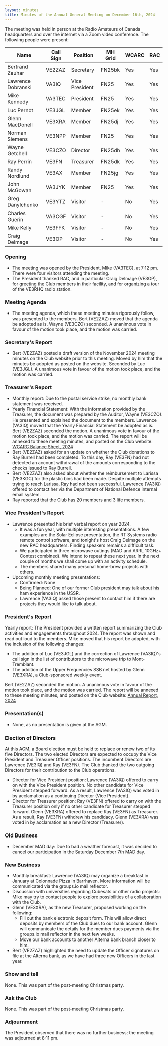 ```yaml
---
layout: minutes
title: Minutes of the Annual General Meeting on December 16th, 2024
---
```

The meeting was held in person at the Radio Amateurs of Canada headquarters and over the internet via a Zoom video conference.
The following people were present:

| Name               | Call Sign | Position       | MH Grid | WCARC | RAC |
| ------------------ | --------- | -------------- | ------- | ----- | --- |
| Bertrand Zauhar    | VE2ZAZ    | Secretary      | FN25bk  | Yes   | Yes |
| Lawrence Dobranski | VA3IQ     | Vice President | FN25    | Yes   | Yes |
| Mike Kennedy       | VA3TEC    | President      | FN25    | Yes   | Yes |
| Luc Pernot         | VE3JGL    | Member         | FN25ek  | Yes   | Yes |
| Glenn MacDonell    | VE3XRA    | Member         | FN25dj  | Yes   | Yes |
| Norman Siemens     | VE3NPP    | Member         | FN25    | Yes   | Yes |
| Wayne Getchell     | VE3CZO    | Director       | FN25dh  | Yes   | Yes |
| Ray Perrin         | VE3FN     | Treasurer      | FN25dk  | Yes   | Yes |
| Randy Nordlund     | VE3AX     | Member         | FN25jg  | Yes   | Yes |
| John McGowan       | VA3JYK    | Member         | FN25    | Yes   | Yes |
| Greg Danylchenko   | VE3YTZ    | Visitor        |   -     | No    | Yes |
| Charles Guerin     | VA3CGF    | Visitor        |   -     | No    | Yes |
| Mike Kelly         | VE3FFK    | Visitor        |   -     | No    | Yes |
| Craig Delmage      | VE3OP     | Visitor        |   -     | No    | Yes |


### Opening

- The meeting was opened by the President, Mike (VA3TEC), at 7:12 pm. There were four visitors attending the meeting.
- The President thanked RAC, and in particular Craig Delmage (VE3OP), for greeting the Club members in their facility, and for organizing a tour of the VE3RHQ radio station.

### Meeting Agenda

- The meeting agenda, which these meeting minutes rigorously follow, was presented to the members. Bert (VE2ZAZ) moved that the agenda be adopted as is. Wayne (VE3CZO) seconded. A unanimous vote in favour of the motion took place, and the motion was carried.

### Secretary's Report

- Bert (VE2ZAZ) posted a draft version of the November 2024 meeting minutes on the Club website prior to this meeting. Moved by him that the minutes be adopted as posted on the website. Seconded by Luc (VE3JGL). A unanimous vote in favour of the motion took place, and the motion was carried.

### Treasurer's Report

- Monthly report: Due to the postal service strike, no monthly bank statement was received.
- Yearly Financial Statement: With the information provided by the Treasurer, the document was prepared by the Auditor, Wayne (VE3CZO). He presented and explained the document to the members. Lawrence (VA3IQ) moved that the Yearly Financial Statement be adopted as is. Bert (VE2ZAZ) seconded the motion. A unanimous vote in favour of the motion took place, and the motion was carried. The report will be annexed to these meeting minutes, and posted on the Club website: [WCARC Balance Sheet, 2024](attachments/WCARC_balance_sheet_2024.pdf)
- Bert (VE2ZAZ) asked for an update on whether the Club donations to Ray Burrell had been completed. To this day, Ray (VE3FN) had not detected an account withdrawal of the amounts corresponding to the checks issued to Ray Burrell.
- Bert (VE2ZAZ) also asked about whether the reimbursement to Larissa (VE3KGC) for the plastic bins had been made. Despite multiple attempts trying to reach Larissa, Ray had not been successful. Lawrence (VA3IQ) offered to contact her via the Department of National Defence internal email system.
- Ray reported that the Club has 20 members and 3 life members.

### Vice President's Report

- Lawrence presented his brief verbal report on year 2024.
  - It was a fun year, with multiple interesting presentations. A few examples are the Solar Eclipse presentation, the RT Systems radio remote control software, and tonight's host Craig Delmage on the new RAC headquarters. Finding speakers remains a difficult task.
  - We participated in three microwave outings (MAD and ARRL 10GHz+ Contest combined). We intend to repeat these next year. In the next couple of months we shall come up with an activity schedule.
  - The members shared many personal home-brew projects with others.
- Upcoming monthly meeting presentations:
  - Confirmed: None
  - Being Planned: One of our former Club president may talk about his ham experience in the USSR.
  - Lawrence (VA3IQ) asked those present to contact him if there are projects they would like to talk about.

### President's Report

Yearly report: The President provided a written report summarizing the Club activities and engagements throughout 2024. The report was shown and read out loud to the members. Mike moved that his report be adopted, with the inclusion of the following changes:

- The addition of Luc (VE3JGL) and the correction of Lawrence (VA3IQ)'s call sign in the list of contributors to the microwave trip to Mont-Tremblant.
- The addition of the Upper Frequencies SSB net hosted by Glenn (VE3XRA), a Club-sponsored weekly event.

Bert (VE2ZAZ) seconded the motion. A unanimous vote in favour of the motion took place, and the motion was carried. The report will be annexed to these meeting minutes, and posted on the Club website: [Annual Report, 2024](attachments/AGM_2024_final.pdf)

### Presentation(s)

- None, as no presentation is given at the AGM.

### Election of Directors

At this AGM, a Board election must be held to replace or renew two of its five Directors. The two elected Directors are expected to occupy the Vice President and Treasurer Officer positions. The incumbent Directors are Lawrence (VE3IQ) and Ray (VE3FN). The Club thanked the two outgoing Directors for their contribution to the Club operations.

- Director for Vice President position: Lawrence (VA3IQ) offered to carry on with the Vice President position. No other candidate for Vice President stepped forward. As a result, Lawrence (VA3IQ) was voted in by acclamation as a continuing Director (Vice President).
- Director for Treasurer position: Ray (VE3FN) offered to carry on with the Treasurer position only if no other candidate for Treasurer stepped forward. Glenn (VE3XRA) offered to replace Ray (VE3FN) as Treasurer. As a result, Ray (VE3FN) withdrew his candidacy. Glenn (VE3XRA) was voted in by acclamation as a new Director (Treasurer).

### Old Business

- December MAD day: Due to bad a weather forecast, it was decided to cancel our participation in the Saturday December 7th MAD day.

### New Business

- Monthly breakfast: Lawrence (VA3IQ) may organize a breakfast in January at Colonnade Pizza in Barrhaven. More information will be communicated via the groups.io mail reflector.
- Discussion with universities regarding Cubesats or other radio projects: Mike may try to contact people to explore possibilities of a collaboration with the Club.
- Glenn (VE3XRA), as the new Treasurer, proposed working on the following:
  - Fill out the bank electronic deposit form. This will allow direct deposits by members of the Club dues to our bank account. Glenn will communicate the details for the member dues payments via the groups.io mail reflector in the next few weeks.
  - Move our bank accounts to another Alterna bank branch closer to him.
- Bert (VE2ZAZ) highlighted the need to update the Officer signatures on file at the Alterna bank, as we have had three new Officers in the last year.

### Show and tell

None. This was part of the post-meeting Christmas party.

### Ask the Club

None. This was part of the post-meeting Christmas party.

### Adjournment

The President observed that there was no further business; the meeting was adjourned at 8:11 pm.
